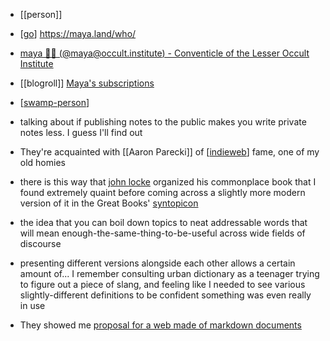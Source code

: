 * [[person]]
- [[go]] https://maya.land/who/
*  [maya 🧙‍♀️ (@maya@occult.institute) - Conventicle of the Lesser Occult Institute](https://occult.institute/@maya)
* [[blogroll]] [Maya's subscriptions](https://maya.land/blogroll.opml)
* [[swamp-person]]



* talking about if publishing notes to the public makes you write private notes less. I guess I'll find out
* They're acquainted with [[Aaron Parecki]] of [[indieweb]] fame, one of my old homies
* there is this way that [john locke](https://fs.blog/2014/07/john-locke-common-place-book/) organized his commonplace book that I found extremely quaint before coming across a slightly more modern version of it in the Great Books' [syntopicon](https://en.wikipedia.org/wiki/A_Syntopicon)
* the idea that you can boil down topics to neat addressable words that will mean enough-the-same-thing-to-be-useful across wide fields of discourse
* presenting different versions alongside each other allows a certain amount of... I remember consulting urban dictionary as a teenager trying to figure out a piece of slang, and feeling like I needed to see various slightly-different definitions to be confident something was even really in use
* They showed me  [proposal for a web made of markdown documents](https://macwright.com/2020/08/22/clean-starts-for-the-web.html?s=09 "https://macwright.com/2020/08/22/clean-starts-for-the-web.html?s=09")

[//begin]: # "Autogenerated link references for markdown compatibility"
[go]: go.md "go"
[swamp-person]: swamp-person.md "Swamp Person"
[indieweb]: indieweb.md "indieweb"
[//end]: # "Autogenerated link references"